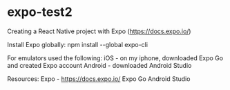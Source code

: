# expo-test2

Creating a React Native project with Expo (https://docs.expo.io/)

Install Expo globally:
npm install --global expo-cli

For emulators used the following:
iOS - on my iphone, downloaded Expo Go and created Expo account
Android - downloaded Android Studio

Resources:
Expo - https://docs.expo.io/
Expo Go
Android Studio

